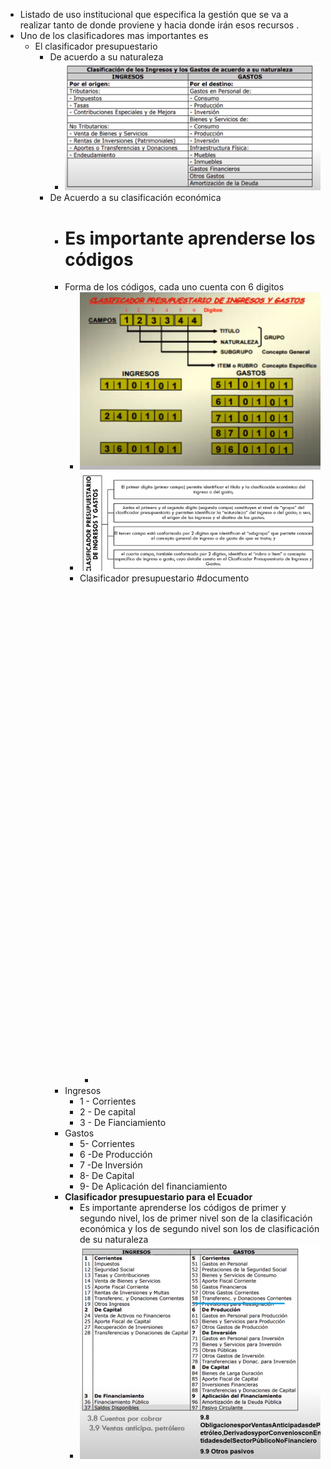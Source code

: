 - Listado de uso institucional que especifica la gestión que se va a realizar tanto de donde proviene y hacia donde irán esos recursos .
- Uno de los clasificadores mas importantes es
	- El clasificador presupuestario
		- De acuerdo a su naturaleza
			- ![image.png](../assets/image_1643252797797_0.png)
		- De Acuerdo a su clasificación económica
			- # Es importante aprenderse los códigos
			- Forma de los códigos, cada uno cuenta con 6 digitos
				- ![image.png](../assets/image_1643254334970_0.png)
				- ![image.png](../assets/image_1643254474006_0.png)
				- Clasificador presupuestario #documento
					- <object data="G:/Otros ordenadores/Mi Ordenador/Habilidades/Universidad/Fianzas Públicas/Documentos/clasificador_presupuestario.pdf" type="application/pdf" width="100%" height="800px"></object>
			- Ingresos
				- 1 - Corrientes
				- 2 - De capital
				- 3 - De Fianciamiento
			- Gastos
				- 5- Corrientes
				- 6 -De Producción
				- 7 -De Inversión
				- 8- De Capital
				- 9- De Aplicación del financiamiento
			- **Clasificador presupuestario para el Ecuador**
				- Es importante aprenderse los códigos de primer y segundo nivel, los de primer nivel son de la clasificación económica y los de segundo nivel son los de clasificación de su naturaleza
				- ![image.png](../assets/image_1643253021390_0.png)